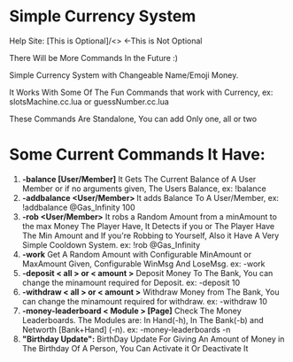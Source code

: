 # Simple Currency System
Help Site: [This is Optional]/<> <-This is Not Optional

There Will be More Commands In the Future :)

Simple Currency System with Changeable Name/Emoji Money.

It Works With Some Of The Fun Commands that work with Currency, ex: slotsMachine.cc.lua or guessNumber.cc.lua

These Commands Are Standalone, You can add Only one, all or two

# Some Current Commands It Have:
1. **-balance [User/Member]**
   It Gets The Current Balance of A User Member or if no arguments given, The Users Balance, ex: !balance
2. **-addbalance <User/Member> <Amount>** 
   It adds Balance To A User/Member, ex: !addbalance @Gas_Infinity 100
3. **-rob <User/Member>** 
   It robs a Random Amount from a minAmount to the max Money The Player Have, It Detects if you or The Player Have The Min Amount and If you're Robbing to Yourself, Also it Have A Very Simple         Cooldown System. ex: !rob @Gas_Infinity
4. **-work** 
   Get A Random Amount with Configurable MinAmount or MaxAmount Given, Configurable WinMsg And LoseMsg. ex: -work
5. **-deposit < all > or < amount >** 
   Deposit Money To The Bank, You can change the minamount required for Deposit. ex: -deposit 10
6. **-withdraw < all > or < amount >** 
   Withdraw Money from The Bank, You can change the minamount required for withdraw. ex: -withdraw 10
7. **-money-leaderboard < Module > [Page]** 
   Check The Money Leaderboards. The Modules are: In Hand(-h), In The Bank(-b) and Networth [Bank+Hand] (-n). ex: -money-leaderboards -n
8. **"Birthday Update":**
   BirthDay Update For Giving An Amount of Money in The Birthday Of A Person, You Can Activate it Or Deactivate It
